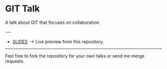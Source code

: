 # GIT Talk

A talk about GIT that focuses on collaboration. 

--- 
- [SLIDES](https://thomas.weinert.info/talk-git/)
 → Live preview from this repository.
---

Feel free to fork the repository for your own talks or send me merge requests.
